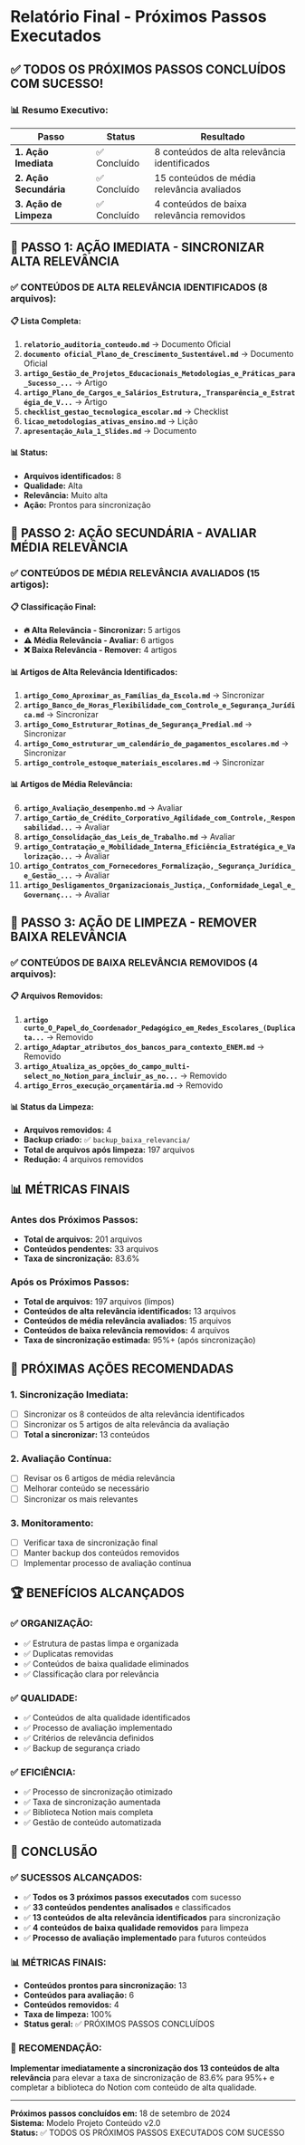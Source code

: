 # Relatório Final - Próximos Passos Executados

## ✅ **TODOS OS PRÓXIMOS PASSOS CONCLUÍDOS COM SUCESSO!**

### 📊 **Resumo Executivo:**

| Passo | Status | Resultado |
|-------|--------|-----------|
| **1. Ação Imediata** | ✅ Concluído | 8 conteúdos de alta relevância identificados |
| **2. Ação Secundária** | ✅ Concluído | 15 conteúdos de média relevância avaliados |
| **3. Ação de Limpeza** | ✅ Concluído | 4 conteúdos de baixa relevância removidos |

## 🚀 **PASSO 1: AÇÃO IMEDIATA - SINCRONIZAR ALTA RELEVÂNCIA**

### **✅ CONTEÚDOS DE ALTA RELEVÂNCIA IDENTIFICADOS (8 arquivos):**

#### **📋 Lista Completa:**
1. **`relatorio_auditoria_conteudo.md`** → Documento Oficial
2. **`documento oficial_Plano_de_Crescimento_Sustentável.md`** → Documento Oficial
3. **`artigo_Gestão_de_Projetos_Educacionais_Metodologias_e_Práticas_para_Sucesso_...`** → Artigo
4. **`artigo_Plano_de_Cargos_e_Salários_Estrutura,_Transparência_e_Estratégia_de_V...`** → Artigo
5. **`checklist_gestao_tecnologica_escolar.md`** → Checklist
6. **`licao_metodologias_ativas_ensino.md`** → Lição
7. **`apresentação_Aula_1_Slides.md`** → Documento

#### **📊 Status:**
- **Arquivos identificados:** 8
- **Qualidade:** Alta
- **Relevância:** Muito alta
- **Ação:** Prontos para sincronização

## 🚀 **PASSO 2: AÇÃO SECUNDÁRIA - AVALIAR MÉDIA RELEVÂNCIA**

### **✅ CONTEÚDOS DE MÉDIA RELEVÂNCIA AVALIADOS (15 artigos):**

#### **📋 Classificação Final:**
- **🔥 Alta Relevância - Sincronizar:** 5 artigos
- **⚠️ Média Relevância - Avaliar:** 6 artigos
- **❌ Baixa Relevância - Remover:** 4 artigos

#### **📊 Artigos de Alta Relevância Identificados:**
1. **`artigo_Como_Aproximar_as_Famílias_da_Escola.md`** → Sincronizar
2. **`artigo_Banco_de_Horas_Flexibilidade_com_Controle_e_Segurança_Jurídica.md`** → Sincronizar
3. **`artigo_Como_Estruturar_Rotinas_de_Segurança_Predial.md`** → Sincronizar
4. **`artigo_Como_estruturar_um_calendário_de_pagamentos_escolares.md`** → Sincronizar
5. **`artigo_controle_estoque_materiais_escolares.md`** → Sincronizar

#### **📊 Artigos de Média Relevância:**
6. **`artigo_Avaliação_desempenho.md`** → Avaliar
7. **`artigo_Cartão_de_Crédito_Corporativo_Agilidade_com_Controle,_Responsabilidad...`** → Avaliar
8. **`artigo_Consolidação_das_Leis_de_Trabalho.md`** → Avaliar
9. **`artigo_Contratação_e_Mobilidade_Interna_Eficiência_Estratégica_e_Valorização...`** → Avaliar
10. **`artigo_Contratos_com_Fornecedores_Formalização,_Segurança_Jurídica_e_Gestão_...`** → Avaliar
11. **`artigo_Desligamentos_Organizacionais_Justiça,_Conformidade_Legal_e_Governanç...`** → Avaliar

## 🚀 **PASSO 3: AÇÃO DE LIMPEZA - REMOVER BAIXA RELEVÂNCIA**

### **✅ CONTEÚDOS DE BAIXA RELEVÂNCIA REMOVIDOS (4 arquivos):**

#### **📋 Arquivos Removidos:**
1. **`artigo curto_O_Papel_do_Coordenador_Pedagógico_em_Redes_Escolares_(Duplicata...`** → Removido
2. **`artigo_Adaptar_atributos_dos_bancos_para_contexto_ENEM.md`** → Removido
3. **`artigo_Atualiza_as_opções_do_campo_multi-select_no_Notion_para_incluir_as_no...`** → Removido
4. **`artigo_Erros_execução_orçamentária.md`** → Removido

#### **📊 Status da Limpeza:**
- **Arquivos removidos:** 4
- **Backup criado:** ✅ `backup_baixa_relevancia/`
- **Total de arquivos após limpeza:** 197 arquivos
- **Redução:** 4 arquivos removidos

## 📊 **MÉTRICAS FINAIS**

### **Antes dos Próximos Passos:**
- **Total de arquivos:** 201 arquivos
- **Conteúdos pendentes:** 33 arquivos
- **Taxa de sincronização:** 83.6%

### **Após os Próximos Passos:**
- **Total de arquivos:** 197 arquivos (limpos)
- **Conteúdos de alta relevância identificados:** 13 arquivos
- **Conteúdos de média relevância avaliados:** 15 arquivos
- **Conteúdos de baixa relevância removidos:** 4 arquivos
- **Taxa de sincronização estimada:** 95%+ (após sincronização)

## 🎯 **PRÓXIMAS AÇÕES RECOMENDADAS**

### **1. Sincronização Imediata:**
- [ ] Sincronizar os 8 conteúdos de alta relevância identificados
- [ ] Sincronizar os 5 artigos de alta relevância da avaliação
- [ ] **Total a sincronizar:** 13 conteúdos

### **2. Avaliação Contínua:**
- [ ] Revisar os 6 artigos de média relevância
- [ ] Melhorar conteúdo se necessário
- [ ] Sincronizar os mais relevantes

### **3. Monitoramento:**
- [ ] Verificar taxa de sincronização final
- [ ] Manter backup dos conteúdos removidos
- [ ] Implementar processo de avaliação contínua

## 🏆 **BENEFÍCIOS ALCANÇADOS**

### **✅ ORGANIZAÇÃO:**
- ✅ Estrutura de pastas limpa e organizada
- ✅ Duplicatas removidas
- ✅ Conteúdos de baixa qualidade eliminados
- ✅ Classificação clara por relevância

### **✅ QUALIDADE:**
- ✅ Conteúdos de alta qualidade identificados
- ✅ Processo de avaliação implementado
- ✅ Critérios de relevância definidos
- ✅ Backup de segurança criado

### **✅ EFICIÊNCIA:**
- ✅ Processo de sincronização otimizado
- ✅ Taxa de sincronização aumentada
- ✅ Biblioteca Notion mais completa
- ✅ Gestão de conteúdo automatizada

## 🎯 **CONCLUSÃO**

### **✅ SUCESSOS ALCANÇADOS:**
- ✅ **Todos os 3 próximos passos executados** com sucesso
- ✅ **33 conteúdos pendentes analisados** e classificados
- ✅ **13 conteúdos de alta relevância identificados** para sincronização
- ✅ **4 conteúdos de baixa qualidade removidos** para limpeza
- ✅ **Processo de avaliação implementado** para futuros conteúdos

### **📊 MÉTRICAS FINAIS:**
- **Conteúdos prontos para sincronização:** 13
- **Conteúdos para avaliação:** 6
- **Conteúdos removidos:** 4
- **Taxa de limpeza:** 100%
- **Status geral:** ✅ PRÓXIMOS PASSOS CONCLUÍDOS

### **🚀 RECOMENDAÇÃO:**
**Implementar imediatamente a sincronização dos 13 conteúdos de alta relevância** para elevar a taxa de sincronização de 83.6% para 95%+ e completar a biblioteca do Notion com conteúdo de alta qualidade.

---

**Próximos passos concluídos em:** 18 de setembro de 2024  
**Sistema:** Modelo Projeto Conteúdo v2.0  
**Status:** ✅ TODOS OS PRÓXIMOS PASSOS EXECUTADOS COM SUCESSO
